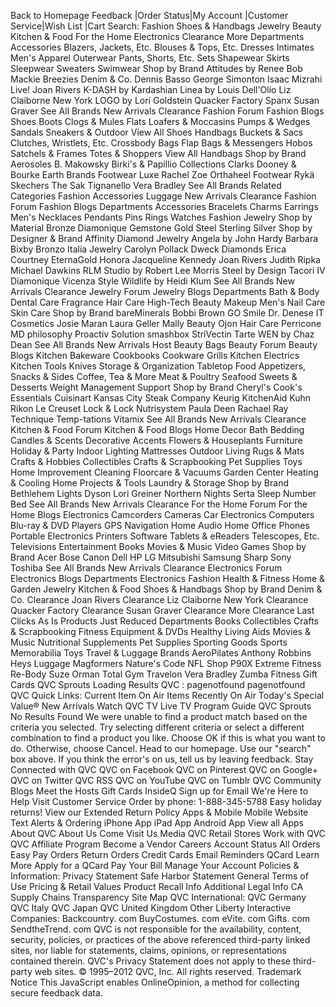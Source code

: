 Back to Homepage Feedback |Order Status|My Account |Customer Service|Wish List |Cart Search: Fashion Shoes & Handbags Jewelry Beauty Kitchen & Food For the Home Electronics Clearance More Departments Accessories Blazers, Jackets, Etc. Blouses & Tops, Etc. Dresses Intimates Men's Apparel Outerwear Pants, Shorts, Etc. Sets Shapewear Skirts Sleepwear Sweaters Swimwear Shop by Brand Attitudes by Renee Bob Mackie Breezies Denim & Co. Dennis Basso George Simonton Isaac Mizrahi Live! Joan Rivers K-DASH by Kardashian Linea by Louis Dell'Olio Liz Claiborne New York LOGO by Lori Goldstein Quacker Factory Spanx Susan Graver See All Brands New Arrivals Clearance Fashion Forum Fashion Blogs Shoes Boots Clogs & Mules Flats Loafers & Moccasins Pumps & Wedges Sandals Sneakers & Outdoor View All Shoes Handbags Buckets & Sacs Clutches, Wristlets, Etc. Crossbody Bags Flap Bags & Messengers Hobos Satchels & Frames Totes & Shoppers View All Handbags Shop by Brand Aerosoles B. Makowsky Birki's & Papillio Collections Clarks Dooney & Bourke Earth Brands Footwear Luxe Rachel Zoe Orthaheel Footwear Rykä Skechers The Sak Tignanello Vera Bradley See All Brands Related Categories Fashion Accessories Luggage New Arrivals Clearance Fashion Forum Fashion Blogs Departments Accessories Bracelets Charms Earrings Men's Necklaces Pendants Pins Rings Watches Fashion Jewelry Shop by Material Bronze Diamonique Gemstone Gold Steel Sterling Silver Shop by Designer & Brand Affinity Diamond Jewelry Angela by John Hardy Barbara Bixby Bronzo Italia Jewelry Carolyn Pollack Dweck Diamonds Erica Courtney EternaGold Honora Jacqueline Kennedy Joan Rivers Judith Ripka Michael Dawkins RLM Studio by Robert Lee Morris Steel by Design Tacori IV Diamonique Vicenza Style Wildlife by Heidi Klum See All Brands New Arrivals Clearance Jewelry Forum Jewelry Blogs Departments Bath & Body Dental Care Fragrance Hair Care High-Tech Beauty Makeup Men's Nail Care Skin Care Shop by Brand bareMinerals Bobbi Brown GO Smile Dr. Denese IT Cosmetics Josie Maran Laura Geller Mally Beauty Ojon Hair Care Perricone MD philosophy Proactiv Solution smashbox StriVectin Tarte WEN by Chaz Dean See All Brands New Arrivals Host Beauty Bags Beauty Forum Beauty Blogs Kitchen Bakeware Cookbooks Cookware Grills Kitchen Electrics Kitchen Tools Knives Storage & Organization Tabletop Food Appetizers, Snacks & Sides Coffee, Tea & More Meat & Poultry Seafood Sweets & Desserts Weight Management Support Shop by Brand Cheryl's Cook's Essentials Cuisinart Kansas City Steak Company Keurig KitchenAid Kuhn Rikon Le Creuset Lock & Lock Nutrisystem Paula Deen Rachael Ray Technique Temp-tations Vitamix See All Brands New Arrivals Clearance Kitchen & Food Forum Kitchen & Food Blogs Home Decor Bath Bedding Candles & Scents Decorative Accents Flowers & Houseplants Furniture Holiday & Party Indoor Lighting Mattresses Outdoor Living Rugs & Mats Crafts & Hobbies Collectibles Crafts & Scrapbooking Pet Supplies Toys Home Improvement Cleaning Floorcare & Vacuums Garden Center Heating & Cooling Home Projects & Tools Laundry & Storage Shop by Brand Bethlehem Lights Dyson Lori Greiner Northern Nights Serta Sleep Number Bed See All Brands New Arrivals Clearance For the Home Forum For the Home Blogs Electronics Camcorders Cameras Car Electronics Computers Blu-ray & DVD Players GPS Navigation Home Audio Home Office Phones Portable Electronics Printers Software Tablets & eReaders Telescopes, Etc. Televisions Entertainment Books Movies & Music Video Games Shop by Brand Acer Bose Canon Dell HP LG Mitsubishi Samsung Sharp Sony Toshiba See All Brands New Arrivals Clearance Electronics Forum Electronics Blogs Departments Electronics Fashion Health & Fitness Home & Garden Jewelry Kitchen & Food Shoes & Handbags Shop by Brand Denim & Co. Clearance Joan Rivers Clearance Liz Claiborne New York Clearance Quacker Factory Clearance Susan Graver Clearance More Clearance Last Clicks As Is Products Just Reduced Departments Books Collectibles Crafts & Scrapbooking Fitness Equipment & DVDs Healthy Living Aids Movies & Music Nutritional Supplements Pet Supplies Sporting Goods Sports Memorabilia Toys Travel & Luggage Brands AeroPilates Anthony Robbins Heys Luggage Magformers Nature's Code NFL Shop P90X Extreme Fitness Re-Body Suze Orman Total Gym Travelon Vera Bradley Zumba Fitness Gift Cards QVC Sprouts Loading Results QVC : pagenotfound pagenotfound QVC Quick Links: Current Item On Air Items Recently On Air Today's Special Value® New Arrivals Watch QVC TV Live TV Program Guide QVC Sprouts No Results Found We were unable to find a product match based on the criteria you selected. Try selecting different criteria or select a different combination to find a product you like. Choose OK if this is what you want to do. Otherwise, choose Cancel. Head to our homepage. Use our "search" box above. If you think the error's on us, tell us by leaving feedback. Stay Connected with QVC QVC on Facebook QVC on Pinterest QVC on Google+ QVC on Twitter QVC RSS QVC on YouTube QVC on Tumblr QVC Community Blogs Meet the Hosts Gift Cards InsideQ Sign up for Email We're Here to Help Visit Customer Service Order by phone: 1-888-345-5788 Easy holiday returns! View our Extended Return Policy Apps & Mobile Mobile Website Text Alerts & Ordering iPhone App iPad App Android App View all Apps About QVC About Us Come Visit Us Media QVC Retail Stores Work with QVC QVC Affiliate Program Become a Vendor Careers Account Status All Orders Easy Pay Orders Return Orders Credit Cards Email Reminders QCard Learn More Apply for a QCard Pay Your Bill Manage Your Account Policies & Information: Privacy Statement Safe Harbor Statement General Terms of Use Pricing & Retail Values Product Recall Info Additional Legal Info CA Supply Chains Transparency Site Map QVC International: QVC Germany QVC Italy QVC Japan QVC United Kingdom Other Liberty Interactive Companies: Backcountry. com BuyCostumes. com eVite. com Gifts. com SendtheTrend. com QVC is not responsible for the availability, content, security, policies, or practices of the above referenced third-party linked sites, nor liable for statements, claims, opinions, or representations contained therein. QVC's Privacy Statement does not apply to these third-party web sites. © 1995–2012 QVC, Inc. All rights reserved. Trademark Notice This JavaScript enables OnlineOpinion, a method for collecting secure feedback data.